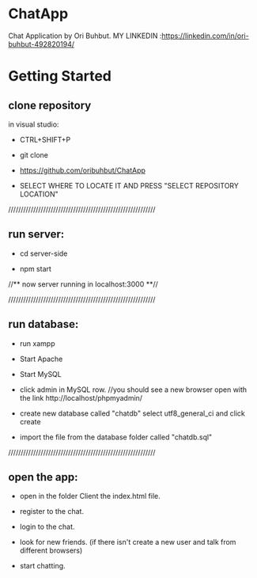 # ChatApp
Chat Application by Ori Buhbut. MY LINKEDIN :https://linkedin.com/in/ori-buhbut-492820194/

# Getting Started
## clone repository

in visual studio:

* CTRL+SHIFT+P

* git clone

* https://github.com/oribuhbut/ChatApp

* SELECT WHERE TO LOCATE IT AND PRESS "SELECT REPOSITORY LOCATION"

///////////////////////////////////////////////////////////

## run server:

* cd server-side

* npm start 

//** now server running in localhost:3000 **//

///////////////////////////////////////////////////////////

## run database:

* run xampp

* Start Apache

* Start MySQL

* click admin in MySQL row. //you should see a new browser open with the link http://localhost/phpmyadmin/

* create new database called "chatdb" select utf8_general_ci and click create

* import the file from the database folder called "chatdb.sql"

///////////////////////////////////////////////////////////

## open the app:

* open in the folder Client the index.html file.

* register to the chat.

* login to the chat.

* look for new friends. (if there isn't create a new user and talk from different browsers)

* start chatting.



